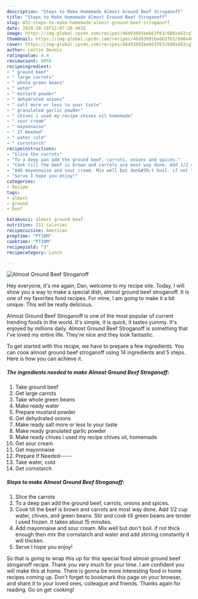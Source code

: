 ```yaml
---
description: "Steps to Make Homemade Almost Ground Beef Stroganoff"
title: "Steps to Make Homemade Almost Ground Beef Stroganoff"
slug: 852-steps-to-make-homemade-almost-ground-beef-stroganoff
date: 2020-10-16T12:07:20.463Z
image: https://img-global.cpcdn.com/recipes/46d93091be663f63/680x482cq70/almost-ground-beef-stroganoff-recipe-main-photo.jpg
thumbnail: https://img-global.cpcdn.com/recipes/46d93091be663f63/680x482cq70/almost-ground-beef-stroganoff-recipe-main-photo.jpg
cover: https://img-global.cpcdn.com/recipes/46d93091be663f63/680x482cq70/almost-ground-beef-stroganoff-recipe-main-photo.jpg
author: Lettie Dennis
ratingvalue: 4.4
reviewcount: 8059
recipeingredient:
- " ground beef"
- " large carrots"
- " whole green beans"
- " water"
- " mustard powder"
- " dehydrated onions"
- " salt more or less to your taste"
- " granulated garlic powder"
- " chives i used my recipe chives oil homemade"
- " sour cream"
- " mayonnaise"
- " If Needed"
- " water cold"
- " cornstarch"
recipeinstructions:
- "Slice the carrots"
- "To a deep pan add the ground beef, carrots, onions and spices."
- "Cook till the beef is brown and carrots are most way done. Add 1/2 cup water, chives, and green beans. Stir and cook till green beans are tender I used frozen. It takes about 15 minutes."
- "Add mayonnaise and sour cream. Mix well but don&#39;t boil. if not thick enough then mix the cornstarch and water and add stirring constantly it will thicken."
- "Serve I hope you enjoy!"
categories:
- Recipe
tags:
- almost
- ground
- beef

katakunci: almost ground beef 
nutrition: 211 calories
recipecuisine: American
preptime: "PT30M"
cooktime: "PT30M"
recipeyield: "3"
recipecategory: Lunch

---
```



![Almost Ground Beef Stroganoff](https://img-global.cpcdn.com/recipes/46d93091be663f63/680x482cq70/almost-ground-beef-stroganoff-recipe-main-photo.jpg)

Hey everyone, it's me again, Dan, welcome to my recipe site. Today, I will show you a way to make a special dish, almost ground beef stroganoff. It is one of my favorites food recipes. For mine, I am going to make it a bit unique. This will be really delicious.

Almost Ground Beef Stroganoff is one of the most popular of current trending foods in the world. It's simple, it is quick, it tastes yummy. It's enjoyed by millions daily. Almost Ground Beef Stroganoff is something that I've loved my entire life. They're nice and they look fantastic.




To get started with this recipe, we have to prepare a few ingredients. You can cook almost ground beef stroganoff using 14 ingredients and 5 steps. Here is how you can achieve it.

<!--inarticleads1-->

##### The ingredients needed to make Almost Ground Beef Stroganoff:

1. Take  ground beef
1. Get  large carrots
1. Take  whole green beans
1. Make ready  water
1. Prepare  mustard powder
1. Get  dehydrated onions
1. Make ready  salt more or less to your taste
1. Make ready  granulated garlic powder
1. Make ready  chives i used my recipe chives oil, homemade
1. Get  sour cream
1. Get  mayonnaise
1. Prepare  If Needed-----
1. Take  water, cold
1. Get  cornstarch




<!--inarticleads2-->

##### Steps to make Almost Ground Beef Stroganoff:

1. Slice the carrots
1. To a deep pan add the ground beef, carrots, onions and spices.
1. Cook till the beef is brown and carrots are most way done. Add 1/2 cup water, chives, and green beans. Stir and cook till green beans are tender I used frozen. It takes about 15 minutes.
1. Add mayonnaise and sour cream. Mix well but don&#39;t boil. if not thick enough then mix the cornstarch and water and add stirring constantly it will thicken.
1. Serve I hope you enjoy!




So that is going to wrap this up for this special food almost ground beef stroganoff recipe. Thank you very much for your time. I am confident you will make this at home. There is gonna be more interesting food in home recipes coming up. Don't forget to bookmark this page on your browser, and share it to your loved ones, colleague and friends. Thanks again for reading. Go on get cooking!
